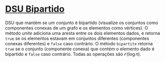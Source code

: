 # [DSU Bipartido](bipartite_dsu.cpp)

DSU que mantém se um conjunto é bipartido (visualize os conjuntos como componentes conexas de um grafo e os elementos como vértices). O método $unite$ adiciona uma aresta entre os dois elementos dados, e retorna `true` se os elementos estavam em conjuntos diferentes (componentes conexas diferentes) e `false` caso contrário. O método `bipartite` retorna `true` se o conjunto (componente conexa) que contém o elemento dado é bipartido e `false` caso contrário. Todas as operações são $\mathcal{O}(\log n)$.
